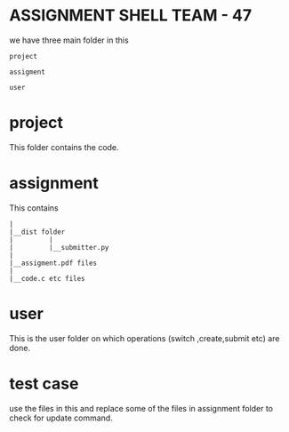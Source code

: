 # ASSIGNMENT SHELL TEAM - 47

we have three main folder in this

```
project

assigment

user

```
# project

This folder contains the code.

# assignment

 This contains 
 
 ```
 |
 |__dist folder 
 |         | 
 |         |__submitter.py
 |
 |__assigment.pdf files
 |
 |__code.c etc files
 
```
# user

This is the user folder on which operations (switch ,create,submit etc) are done.


# test case 
 use the files in this and replace some of the files in assignment folder to check for update command.
